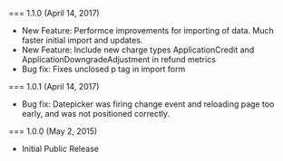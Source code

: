 === 1.1.0 (April 14, 2017)

* New Feature: Performce improvements for importing of data. Much faster initial import and updates.
* New Feature: Include new charge types ApplicationCredit and ApplicationDowngradeAdjustment in refund metrics
* Bug fix: Fixes unclosed p tag in import form

=== 1.0.1 (April 14, 2017)

* Bug fix: Datepicker was firing change event and reloading page too early, and was not positioned correctly.

=== 1.0.0 (May 2, 2015)

* Initial Public Release
